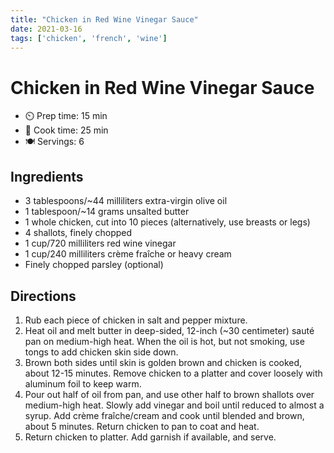 ```yaml
---
title: "Chicken in Red Wine Vinegar Sauce"
date: 2021-03-16
tags: ['chicken', 'french', 'wine']
---
```


# Chicken in Red Wine Vinegar Sauce

- ⏲️ Prep time: 15 min
- 🍳 Cook time: 25 min
- 🍽️ Servings: 6

## Ingredients

- 3 tablespoons/~44 milliliters extra-virgin olive oil
- 1 tablespoon/~14 grams unsalted butter
- 1 whole chicken, cut into 10 pieces (alternatively, use breasts or legs)
- 4 shallots, finely chopped
- 1 cup/720 milliliters red wine vinegar
- 1 cup/240 milliliters crème fraîche or heavy cream
- Finely chopped parsley (optional)

## Directions

1. Rub each piece of chicken in salt and pepper mixture.
2. Heat oil and melt butter in deep-sided, 12-inch (~30 centimeter) sauté pan on medium-high heat. When the oil is hot, but not smoking, use tongs to add chicken skin side down.
3. Brown both sides until skin is golden brown and chicken is cooked, about 12-15 minutes. Remove chicken to a platter and cover loosely with aluminum foil to keep warm.
4. Pour out half of oil from pan, and use other half to brown shallots over medium-high heat. Slowly add vinegar and boil until reduced to almost a syrup. Add crème fraîche/cream and cook until blended and brown, about 5 minutes. Return chicken to pan to coat and heat.
5. Return chicken to platter. Add garnish if available, and serve.
